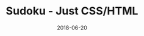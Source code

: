 ---
title: 'Sudoku - Just CSS/HTML'
description: 'Complete a sudoku puzzle without Javascript or server-side interaction.'
gametype: 'hard'
gameid: 30
date: 2018-06-20
tags: []
draft: false
type: 'games'
num19: [{'idx':1,'arr1':[1,2,3,4,5,6,7,8,9],'arr2':[1,2,3,4,5,6,7,8,9]},{'idx':2,'arr1':[1,2,3,4,5,6,7,8,9],'arr2':[1,2,3,4,5,6,7,8,9]},{'idx':3,'arr1':[1,2,3,4,5,6,7,8,9],'arr2':[1,2,3,4,5,6,7,8,9]},{'idx':4,'arr1':[1,2,3,4,5,6,7,8,9],'arr2':[1,2,3,4,5,6,7,8,9]},{'idx':5,'arr1':[1,2,3,4,5,6,7,8,9],'arr2':[1,2,3,4,5,6,7,8,9]},{'idx':6,'arr1':[1,2,3,4,5,6,7,8,9],'arr2':[1,2,3,4,5,6,7,8,9]},{'idx':7,'arr1':[1,2,3,4,5,6,7,8,9],'arr2':[1,2,3,4,5,6,7,8,9]},{'idx':8,'arr1':[1,2,3,4,5,6,7,8,9],'arr2':[1,2,3,4,5,6,7,8,9]},{'idx':9,'arr1':[1,2,3,4,5,6,7,8,9],'arr2':[1,2,3,4,5,6,7,8,9]}]
puzzle: [[0, 0, 0, 0, 0, 0, 0, 0, 0], [6, 0, 0, 8, 5, 4, 0, 0, 2], [8, 0, 9, 0, 0, 0, 3, 0, 1], [0, 0, 0, 0, 0, 0, 0, 0, 0], [0, 0, 7, 0, 9, 0, 8, 0, 0], [0, 8, 0, 1, 0, 7, 0, 5, 0], [1, 0, 0, 0, 4, 0, 0, 0, 8], [9, 0, 0, 0, 8, 0, 0, 0, 3], [0, 0, 8, 6, 2, 9, 1, 0, 0]]
layout: 'sudokucssstatic'
---